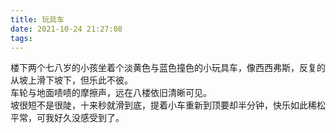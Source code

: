 ```yaml
---
title: 玩具车
date: 2021-10-24 21:27:08
tags:
---
```

楼下两个七八岁的小孩坐着个淡黄色与蓝色撞色的小玩具车，像西西弗斯，反复的从坡上滑下坡下，但乐此不彼。  
车轮与地面啧啧的摩擦声，远在八楼依旧清晰可见。  
坡很短不是很陡，十来秒就滑到底，提着小车重新到顶要却半分钟，快乐如此稀松平常，可我好久没感受到了。